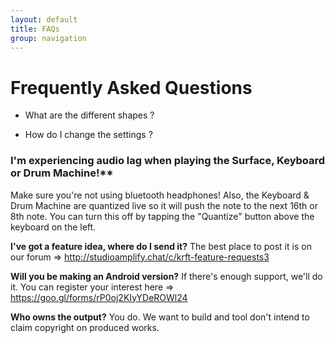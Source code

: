 ```yaml
---
layout: default
title: FAQs
group: navigation
---
```


# Frequently Asked Questions

- What are the different shapes ?

- How do I change the settings ?

### I'm experiencing audio lag when playing the Surface, Keyboard or Drum Machine!**
Make sure you're not using bluetooth headphones! Also, the Keyboard & Drum Machine are quantized live so it will push the note to the next 16th or 8th note. You can turn this off by tapping the "Quantize" button above the keyboard on the left.

**I've got a feature idea, where do I send it?**
The best place to post it is on our forum => http://studioamplify.chat/c/krft-feature-requests3

**Will you be making an Android version?**
If there's enough support, we'll do it. You can register your interest here => https://goo.gl/forms/rP0oj2KIyYDeROWl24

**Who owns the output?**
You do. We want to build and tool don't intend to claim copyright on produced works.
